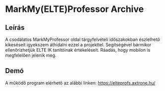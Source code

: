 # MarkMy(ELTE)Professor Archive

## Leírás
A csodálatos MarkMyProfessor oldal tárgyfelvételi időszakokban észlelhető kikeséseit igyekszem áthidalni ezzel a projekttel.
Segítségével bármikor ellenőrizhetjük ELTE IK tanítóinak értékeléseit. Ráadás, hogy mobilon is megfelelően jelenik meg.

## Demó
A működő program elérhető az alábbi linken: https://elteprofs.axtrone.hu/
